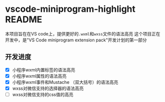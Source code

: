 # vscode-miniprogram-highlight README
本项目旨在在VS code上，提供更好的`.wxml`和`wxss`文件的语法高亮
这个项目正在开发中，是"VS Code miniprogram extension pack"开发计划的第一部分
## 开发进度
- [x] 小程序wxml内置标签的语法高亮
- [x] 小程序wxml属性的语法高亮
- [x] 小程序wxml事件和Mustache （双大括号）的语法高亮
- [x] wxss对微信支持的选择器的语法高亮
- [ ] wxss对微信支持的css值的高亮
